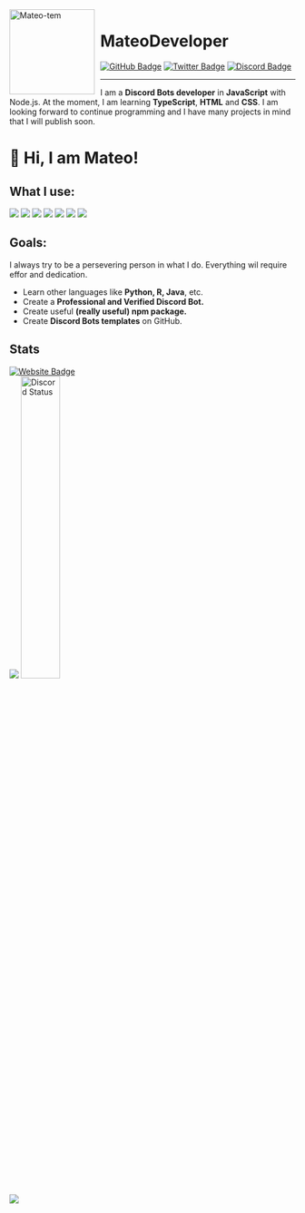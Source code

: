 <img width="150" height="150" align="left" style="float: left; margin: 0 10px 0 0;" alt="Mateo-tem" src="https://avatars.githubusercontent.com/u/79017590?v=4">

# MateoDeveloper


<div>
  <a href="https://github.com/Mateo-tem"><img src="https://img.shields.io/badge/-Github-000000?style=flat-square&labelColor=000000&logo=Github&logoColor=white&link=https://github.com/Mateo-tem" alt="GitHub Badge"/></a>
  <a href="https://twitter.com/MateoDeveloper_"><img src="https://img.shields.io/badge/-Twitter-000000?style=flat-square&labelColor=000000&logo=twitter&logoColor=white&link=https://twitter.com/izakdvlpr" alt="Twitter Badge"/></a>
  <a href="https://discord.com/users/910543706489237544"><img src="https://img.shields.io/badge/-Discord-000000?style=flat-square&labelColor=000000&logo=discord&logoColor=white&link=https://discord.com/users/461273822360895491" alt="Discord Badge"/></a>
</div>


---

I am a **Discord Bots developer** in **JavaScript** with Node.js. At the moment, I am learning **TypeScript**, **HTML** and **CSS**. I am looking forward to continue programming and I have many projects in mind that I will publish soon.

# 👋 Hi, I am Mateo!

<h2>What I use:</h2>
  
<a href="https://javascript.com/"><img src="https://img.icons8.com/color/30/000000/javascript.png"/></a> 
<a href="https://nodejs.org/en/"><img src="https://img.icons8.com/windows/30/4caf50/node-js.png"/></a>
<a href="https://typescriptlang.org/"><img src="https://img.icons8.com/color/30/000000/typescript.png"/></a>
<a href="https://developer.mozilla.org/en-US/docs/Web/HTML"><img src="https://img.icons8.com/color/30/000000/html-5.png"/></a>
<a href="https://developer.mozilla.org/en-US/docs/web/CSS"><img src="https://img.icons8.com/color/30/0080FF/css3.png"/></a>
<a href="https://code.visualstudio.com/"><img src="https://img.icons8.com/ios-filled/30/0175c5/visual-studio-logo.png"/></a>
<a href="https://git-scm.com/"><img src="https://img.icons8.com/ios-filled/30/f4511e/git.png"/></a>
  
<h2>Goals:</h2>

I always try to be a persevering person in what I do. Everything wil require effor and dedication.
  
- Learn other languages like **Python, R, Java**, etc.
- Create a **Professional and Verified Discord Bot.**
- Create useful **(really useful) npm package.**
- Create **Discord Bots templates** on GitHub.
  
<h2>Stats</h2>
<a href="https://github.com/Mateo-tem"><img src="https://komarev.com/ghpvc/?username=Mateo-tem" alt="Website Badge"/></a>
<div>
<img src="https://github-readme-stats.vercel.app/api?username=mateo-tem&show_icons=true&theme=radical" />
<img width="37%" alt="Discord Status" src="https://lanyard.cnrad.dev/api/910543706489237544?bg=1f1f1f&borderRadius=5px">
</div>

<img src="https://github-readme-stats.vercel.app/api/top-langs/?username=mateo-tem&layout=compact&theme=radical" />  
